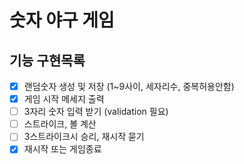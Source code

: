 # 숫자 야구 게임

## 기능 구현목록

- [x] 랜덤숫자 생성 및 저장 (1~9사이, 세자리수, 중복허용안함)
- [x] 게임 시작 메세지 출력
- [ ] 3자리 숫자 입력 받기 (validation 필요)
- [ ] 스트라이크, 볼 계산
- [ ] 3스트라이크시 승리, 재시작 묻기
- [x] 재시작 또는 게임종료
